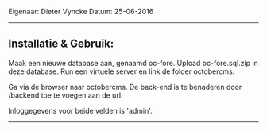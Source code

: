 Eigenaar: Dieter Vyncke
Datum: 25-06-2016

-------------------------
Installatie & Gebruik:
-------------------------
Maak een nieuwe database aan, genaamd oc-fore.
Upload oc-fore.sql.zip in deze database.
Run een virtuele server en link de folder octobercms.

Ga via de browser naar octobercms.
De back-end is te benaderen door /backend toe te voegen aan de url.

Inloggegevens voor beide velden is 'admin'.

------------------------
